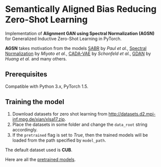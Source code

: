 # Semantically Aligned Bias Reducing Zero-Shot Learning
Implementation of **Alignment GAN using Spectral Normalization (AGSN)** for Generalized Inductive Zero-Shot Learning in PyTorch.

**AGSN** takes motivation from the models [SABR](https://arxiv.org/pdf/1904.07659.pdf) by *Paul et al.*, [Spectral Normalization](https://arxiv.org/pdf/1802.05957.pdf) by *Miyato et al.*, [CADA-VAE](https://arxiv.org/pdf/1812.01784.pdf) by *Schonfeld et al.*, [GDAN](https://arxiv.org/pdf/1811.04857.pdf) by *Huang et al.* and many others.

## Prerequisites
Compatible with Python 3.x, PyTorch 1.5.

## Training the model
1. Download datasets for zero shot learning from http://datasets.d2.mpi-inf.mpg.de/xian/xlsa17.zip.
2. Place the datasets in some folder and change the `data_root` string accordingly.
3. If the `pretrained` flag is set to *True*, then the trained models will be loaded from the path specified by `model_path`.

The default dataset used is **CUB**.

Here are all the [pretrained models](https://drive.google.com/drive/folders/1D-IvKQlr7EJmk8nK0FfuBsyYTwzguwon?usp=sharing).
